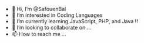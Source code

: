 - 👋 Hi, I’m @SafouenBal
- 👀 I’m interested in Coding Languages 
- 🌱 I’m currently learning JavaScript, PHP, and Java !!
- 💞️ I’m looking to collaborate on ...
- 📫 How to reach me ...

<!---
SafouenBal/SafouenBal is a ✨ special ✨ repository because its `README.md` (this file) appears on your GitHub profile.
You can click the Preview link to take a look at your changes.
--->
